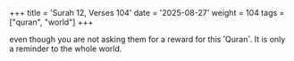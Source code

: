 +++
title = 'Surah 12, Verses 104'
date = '2025-08-27'
weight = 104
tags = ["quran", "world"]
+++

even though you are not asking them for a reward for this ˹Quran˺. It is only a reminder to the whole world.